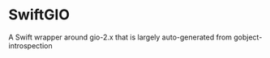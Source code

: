 # SwiftGIO
A Swift wrapper around gio-2.x that is largely auto-generated from gobject-introspection
